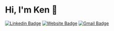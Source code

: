 # Hi, I'm Ken 👋

[![Linkedin Badge](https://img.shields.io/badge/-KenK.-blue?style=flat&logo=Linkedin&logoColor=white&link=https://www.linkedin.com/in/ken-kurosaki-rodriguez/)](https://www.linkedin.com/in/ken-kurosaki-rodriguez/)
[![Website Badge](https://img.shields.io/badge/-TBD-47CCCC?style=flat&logo=Google-Chrome&logoColor=white&link=)](-)
[![Gmail Badge](https://img.shields.io/badge/-KenK-c14438?style=flat&logo=Gmail&logoColor=white&link=mailto:ken.kurosaki1991@gmail.com)](mailto:ken.kurosaki1991@gmail.com)
